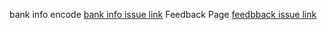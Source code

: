 bank info encode [bank info issue link](https://github.com/zuri-training/Qr_gen-Team_54-Repo/issues/33)
Feedback Page [feedbback issue link](https://github.com/zuri-training/Qr_gen-Team_54-Repo/issues/65)
